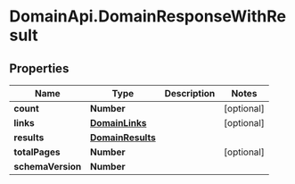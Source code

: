 # DomainApi.DomainResponseWithResult

## Properties

Name | Type | Description | Notes
------------ | ------------- | ------------- | -------------
**count** | **Number** |  | [optional] 
**links** | [**DomainLinks**](DomainLinks.md) |  | [optional] 
**results** | [**DomainResults**](DomainResults.md) |  | 
**totalPages** | **Number** |  | [optional] 
**schemaVersion** | **Number** |  | 


